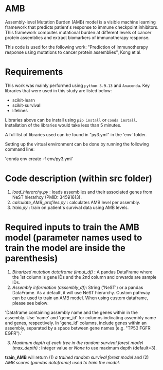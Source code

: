 # AMB
Assembly-level Mutation Burden (AMB) model is a visible machine learning framework that predicts patient's response to immune checkpoint inhibitors. This framework computes mutational burden at different levels of cancer protein assemblies and extract biomarkers of immunotherapy response.

This code is used for the following work:
"Prediction of immunotherapy response using mutations to cancer protein assemblies", Kong et al.



# Requirements
This work was mainly performed using `python 3.9.13` and `Anaconda`. Key libraries that were used in this study are listed below:

- scikit-learn
- scikit-survival
- lifelines

Libraries above can be install using `pip install` or `conda install`. Installation of the libraries would take less than 5 minutes.

A full list of libraries used can be found in "py3.yml" in the 'env' folder.

Setting up the virtual environment can be done by running the following command line:

'conda env create -f env/py3.yml'



# Code description (within **src** folder)
1. *load_hierarchy.py* : loads assemblies and their associated genes from NeST hierarhcy (PMID: 34591613).
2. *calculate_AMB_profiles.py* : calculates AMB level per assembly. 
3. *train.py* : train on patient's survival data using AMB levels.



# Required inputs to train the AMB model (parameter names used to train the model are inside the parenthesis)
1. *Binarized mutation dataframe (input_df)* : A pandas DataFrame where the 1st column is gene IDs and the 2nd column and onwards are sample IDs.
2. *Assembly information (assembly_df)*: String ('NeST') or a pandas DataFrame. As a default, it will use NeST hierarchy. Custom pathway can be used to train an AMB model. When using custom dataframe, please see below:

'Dataframe containing assembly name and the genes within in the assembly. 
Use 'name' and 'gene_id' for columns indicating assembly name and genes, respectively.
In 'gene_id' columns, include genes within an assembly, separated by a space between gene names (e.g. "TP53 FGFR EGFR").'

3. *Maximum depth of each tree in the random survival forest model (max_depth)* : Integer value or *None* to use maximum depth (default=3). 


**train_AMB** will return (1) *a trained random survival forest model* and (2) *AMB scores (pandas dataframe) used to train the model*.

